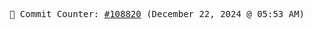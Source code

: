 <p align="center">
    <samp>
        📮 Commit Counter: <a href="https://github.com/Javascript-void0/Javascript-void0/commits/main">#108820</a> (December 22, 2024 @ 05:53 AM)
    </samp>
</p>